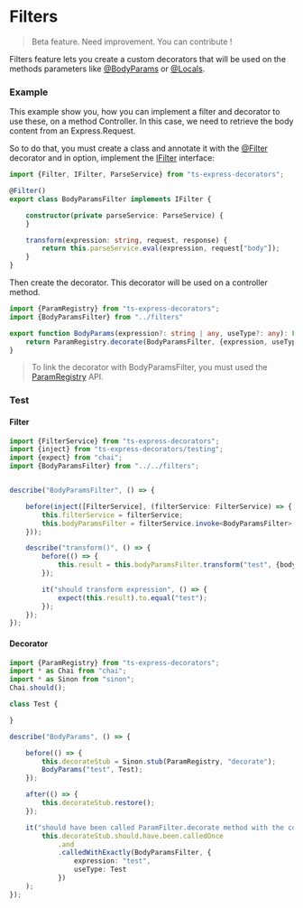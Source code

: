 # Filters
> Beta feature. Need improvement. You can contribute !

Filters feature lets you create a custom decorators that will be 
used on the methods parameters like [@BodyParams](api/common/mvc/bodyparams.md) 
or [@Locals](api/common/mvc/locals.md).

### Example

This example show you, how you can implement a filter and decorator to use these, on a method Controller.
In this case, we need to retrieve the body content from an Express.Request.

So to do that, you must create a class and annotate it with the [@Filter](api/common/filters/filter.md) 
decorator and in option, implement the [IFilter](api/common/filters/ifilter.md) interface:

```typescript
import {Filter, IFilter, ParseService} from "ts-express-decorators";

@Filter()
export class BodyParamsFilter implements IFilter {

    constructor(private parseService: ParseService) {
    }

    transform(expression: string, request, response) {
        return this.parseService.eval(expression, request["body"]);
    }
}
```

Then create the decorator. This decorator will be used on a controller method.

```typescript
import {ParamRegistry} from "ts-express-decorators";
import {BodyParamsFilter} from "../filters"

export function BodyParams(expression?: string | any, useType?: any): Function {
    return ParamRegistry.decorate(BodyParamsFilter, {expression, useType});
}
```

> To link the decorator with BodyParamsFilter, you must used the [ParamRegistry](api/common/mvc/paramregistry.md) API.

### Test

#### Filter

```typescript
import {FilterService} from "ts-express-decorators";
import {inject} from "ts-express-decorators/testing";
import {expect} from "chai";
import {BodyParamsFilter} from "../../filters";


describe("BodyParamsFilter", () => {

    before(inject([FilterService], (filterService: FilterService) => {
        this.filterService = filterService;
        this.bodyParamsFilter = filterService.invoke<BodyParamsFilter>(BodyParamsFilter);
    }));

    describe("transform()", () => {
        before(() => {
            this.result = this.bodyParamsFilter.transform("test", {body: {test: "test"}});
        });

        it("should transform expression", () => {
            expect(this.result).to.equal("test");
        });
    });
});
```

#### Decorator

```typescript
import {ParamRegistry} from "ts-express-decorators";
import * as Chai from "chai";
import * as Sinon from "sinon";
Chai.should();

class Test {

}

describe("BodyParams", () => {

    before(() => {
        this.decorateStub = Sinon.stub(ParamRegistry, "decorate");
        BodyParams("test", Test);
    });

    after(() => {
        this.decorateStub.restore();
    });

    it("should have been called ParamFilter.decorate method with the correct parameters", () =>
        this.decorateStub.should.have.been.calledOnce
            .and
            .calledWithExactly(BodyParamsFilter, {
                expression: "test",
                useType: Test
            })
    );
});
```